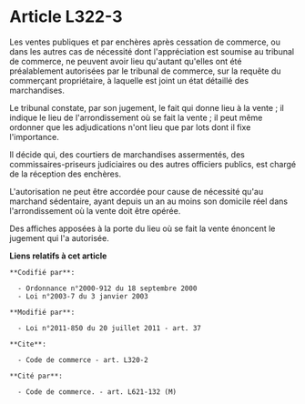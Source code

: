 # Article L322-3

Les ventes publiques et par enchères après cessation de commerce, ou dans les autres cas de nécessité dont l'appréciation est
soumise au tribunal de commerce, ne peuvent avoir lieu qu'autant qu'elles ont été préalablement autorisées par le tribunal de
commerce, sur la requête du commerçant propriétaire, à laquelle est joint un état détaillé des marchandises.

Le tribunal constate, par son jugement, le fait qui donne lieu à la vente ; il indique le lieu de l'arrondissement où se fait
la vente ; il peut même ordonner que les adjudications n'ont lieu que par lots dont il fixe l'importance.

Il décide qui, des courtiers de marchandises assermentés, des commissaires-priseurs judiciaires ou des autres officiers
publics, est chargé de la réception des enchères. 

L'autorisation ne peut être accordée pour cause de nécessité qu'au marchand sédentaire, ayant depuis un an au moins son
domicile réel dans l'arrondissement où la vente doit être opérée.

Des affiches apposées à la porte du lieu où se fait la vente énoncent le jugement qui l'a autorisée.

**Liens relatifs à cet article**

	**Codifié par**:

	  - Ordonnance n°2000-912 du 18 septembre 2000
	  - Loi n°2003-7 du 3 janvier 2003

	**Modifié par**:

	  - Loi n°2011-850 du 20 juillet 2011 - art. 37

	**Cite**:

	  - Code de commerce - art. L320-2

	**Cité par**:

	  - Code de commerce. - art. L621-132 (M)
